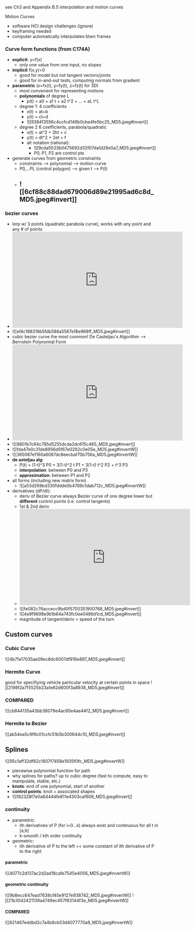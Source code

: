 see Ch3 and Appendix B.5
interpolation and motion curves

Motion Curves
- software HCI design challenges (ignore)
- keyframing needed
- computer automatically interpolates btwn frames
### Curve form functions (from C174A)
- **explicit**: y=f(x)
	- only one value from one input, no slopes
- **implicit** f(x,y)=0
	- good for model but not tangent vectors/joints
	- good for in-and-out tests, computnig normals from gradient
- **parametric** (x=fx(t), y=fy(t), z=fz(t) for 3D)
	- most convenient for representing motions 
	- **polynomials** of degree L
		- p(t) = a0 + a1 t + a2 t^2 + ... + aL t^L
	- degree 1: 4 coefficients
		- x(t) = at+b
		- y(t) = ct+d
		- ![[9384f3556c4ccfcd146b0cbe4fe5bc25_MD5.jpeg#invert]]
	- degree 2 6 coefficients, parabola/quadratic
		- x(t) = at^2 + 2bt + c
		- y(t) = dt^2 + 2et + f
		- alt notation (rational): 
			- ![[9cda5533b0475692d32f07da1d28e0a7_MD5.jpeg#invert]]
			- P0, P1, P2 are control pts
- generate curves from geometric constraints
	- constraints --> polynomial --> motion curve
	- P0,...PL (control polygon) --> given t --> P(t)
	- ![[6cf88c88dad679006d89e21995ad6c8d_MD5.jpeg#invert]]
		- 
### **bezier curves**
- lerp w/ 3 points (quadratic parabola curve), works with any point and any # of points
- <iframe width="560" height="315" src="https://www.youtube.com/embed/aVwxzDHniEw?si=5Jnc-BaeRZR1pXJ5&amp;start=141" title="YouTube video player" frameborder="0" allow="accelerometer; autoplay; clipboard-write; encrypted-media; gyroscope; picture-in-picture; web-share" referrerpolicy="strict-origin-when-cross-origin" allowfullscreen></iframe>
- ![[ef4c188316b5fdb586a5567e18e968ff_MD5.jpeg#invert]]
- cubic bezier curve the most common! De Casteljau's Algorithm --> Bernstein Polynomial Form
- <iframe width="560" height="315" src="https://www.youtube.com/embed/aVwxzDHniEw?si=qkoQ99L0PukCEqvu&amp;start=238" title="YouTube video player" frameborder="0" allow="accelerometer; autoplay; clipboard-write; encrypted-media; gyroscope; picture-in-picture; web-share" referrerpolicy="strict-origin-when-cross-origin" allowfullscreen></iframe>
- ![[9801b7c64c785d5255dcda2dc615c465_MD5.jpeg#invert]]
- ![[fda47e0c31de8956d5f67e0262c0e05e_MD5.jpeg#invertW]]
- ![[365087e1160a6087dc8eecbaf70b756a_MD5.jpeg#invertW]]
- **de asteljau alg**:
	- P(t) = (1-t)^3 P0 + 3(1-t)^2 t P1 + 3(1-t) t^2 P2 + t^3 P3
	- **interpolation**: between P0 and P3
	- **approximation**: between P1 and P2
- all forms (including new matrix form)
	- ![[a53d269bd330fddde5b4769c1dab712c_MD5.jpeg#invertW]]
- derivatives (dP/dt):
	- deriv of Bezier curve always Bezier curve of one degree lower but **different** control points (i.e. control tangents)
	- 1st & 2nd deriv
	- <iframe width="560" height="315" src="https://www.youtube.com/embed/aVwxzDHniEw?si=5k6MLaxVgNJKnDFw&amp;start=378" title="YouTube video player" frameborder="0" allow="accelerometer; autoplay; clipboard-write; encrypted-media; gyroscope; picture-in-picture; web-share" referrerpolicy="strict-origin-when-cross-origin" allowfullscreen></iframe>
	- ![[fe082c76accecc9bd0f5700351900768_MD5.jpeg#invert]]
	- ![[4e9f9698e9b1b64a743fc0ee0486d1cd_MD5.jpeg#invert]]
	- magnitude of tangent/deriv = speed of the turn
## Custom curves
### Cubic Curve
![[4b7fa17035ae09ec8dc6007df916e897_MD5.jpeg#invert]]
### Hermite Curve
good for specifiying vehicle particular velocity at certain points in space
![[2198f2a7f5525b23a1e82d600f3a8938_MD5.jpeg#invert]]
### COMPARED
![[cb844135a43bb38079e4ac80e4ae44f2_MD5.jpeg#invert]]

### Hermite to Bezier
![[ab54ea5c9f9c01ccfc51b5b300644c10_MD5.jpeg#invert]]
## Splines
![[95c1aff32df82c1607f7458e1935f0fc_MD5.jpeg#invertW]]
- piecewise polynomial function for path
- why splines for paths? up to cubic degree (fast to compute, easy to manipulate, stable, etc.)
- **knots**: end of one polynomial, start of another
- **control points**: knot + associated shapes
- ![[f82328f7e0a6444dfe811e4303caf608_MD5.jpeg#invert]]
### **continuity**
- parametric: 
	- ith derivatives of P (for i=0...k) always exist and continuous for all t in \[a,b]
	- k-smooth / kth order continuity
- geometric: 
	- ith derivative of P to the left == some constant of ith derivative of P to the right
#### parametric
![[4077c2d137ac2d2ad18cafe7545e4056_MD5.jpeg#invertW]]

#### geometric continuity
![[9b8ecc647ead7638cf45e9127e938742_MD5.jpeg#invertW]]
![[21b3042421139a4749ec457f83144f3e_MD5.jpeg#invertW]]
#### COMPARED
![[821467eddbd2c7a4b6cb53d4077770a9_MD5.jpeg#invertW]]
